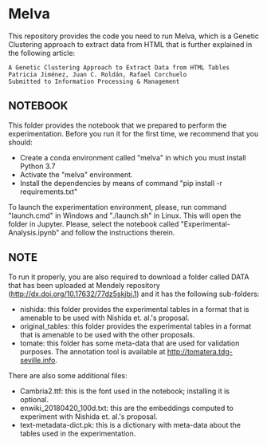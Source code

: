 # Melva

This repository provides the code you need to run Melva, which is a Genetic Clustering approach to extract data from HTML that is further explained in the following article:

	A Genetic Clustering Approach to Extract Data from HTML Tables
	Patricia Jiménez, Juan C. Roldán, Rafael Corchuelo
	Submitted to Information Processing & Management

NOTEBOOK
--------

This folder provides the notebook that we prepared to perform the experimentation.  Before you run it for the first time, we recommend that you should:

- Create a conda environment called "melva" in which you must install Python 3.7
- Activate the "melva" environment.
- Install the dependencies by means of command "pip install -r requirements.txt"

To launch the experimentation environment, please, run command "launch.cmd" in Windows and "./launch.sh" in Linux.  This will open the folder in Jupyter.  Please, select the notebook called "Experimental-Analysis.ipynb" and follow the instructions therein.


NOTE
------
To run it properly, you are also required to download a folder called DATA that has been uploaded at Mendely repository (http://dx.doi.org/10.17632/77dz5skjbj.1) and it has the following sub-folders:

- nishida: this folder provides the experimental tables in a format that is amenable to be used with Nishida et. al.'s proposal.
- original_tables: this folder provides the experimental tables in a format that is amenable to be used with the other proposals.
- tomate: this folder has some meta-data that are used for validation purposes.  The annotation tool is available at http://tomatera.tdg-seville.info.

There are also some additional files: 

- Cambria2.ttf: this is the font used in the notebook; installing it is optional.
- enwiki_20180420_100d.txt: this are the embeddings computed to experiment with Nishida et. al.'s proposal.
- text-metadata-dict.pk: this is a dictionary with meta-data about the tables used in the experimentation.
